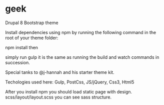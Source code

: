 # geek
Drupal 8 Bootstrap theme

Install dependencies using npm by running the following command in the root of your theme folder:

npm install then

simply run gulp it is the same as running the build and watch commands in succession.

Special tanks to @j-hannah and his starter theme kit.

Techologies used here: Gulp, PostCss, JS/jQuery, Css3, Html5

After you install npm you should load static page with design. scss/layout/layout.scss you can see sass structure.


